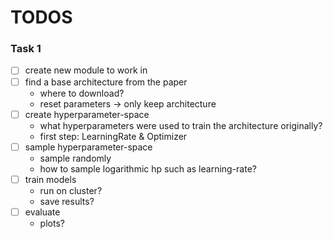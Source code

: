 # TODOS

### Task 1
- [ ] create new module to work in
- [ ] find a base architecture from the paper
  - where to download?
  - reset parameters -> only keep architecture
- [ ] create hyperparameter-space
  - what hyperparameters were used to train the architecture originally?
  - first step: LearningRate & Optimizer
- [ ] sample hyperparameter-space
  - sample randomly
  - how to sample logarithmic hp such as learning-rate?
- [ ] train models
  - run on cluster?
  - save results?
- [ ] evaluate
  - plots?